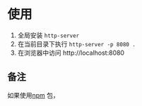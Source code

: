 # 使用

<!-- 1. 在项目的根目录下复制`ezuikit.js` 到当前目录下 -->

1. 全局安装 `http-server`
2. 在当前目录下执行 `http-server -p 8080 .`
3. 在浏览器中访问 http://localhost:8080

## 备注

如果使用[npm](https://www.npmjs.com/package/ezuikit-js) 包，

